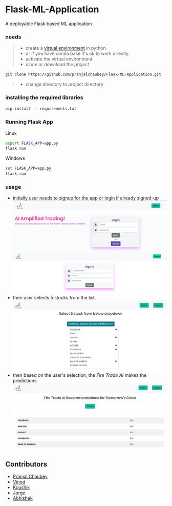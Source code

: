 # Flask-ML-Application
A deployable Flask based ML application

### needs
> * create a [virtual environment](https://packaging.python.org/guides/installing-using-pip-and-virtual-environments/) in python.
> * or if you have conda base it's ok to work directly.
> * activate the virtual environment.
> * _clone or download the project_
```bash
git clone https://github.com/pranjalchaubey/Flask-ML-Application.git 
```
> * change directory to project directory

### installing the required libraries
```bash
pip install -r requirements.txt
```

### Running Flask App
Linux
```bash
export FLASK_APP=app.py
flask run
```
Windows 
```bash
set FLASK_APP=app.py
flask run
```

### usage
* initially user needs to signup for the app or login if already signed-up
![login image](/images/s1.png)
![signup image](/images/scrn2.png)
* then user selects 5 stocks from the list.
![select image](/images/s3.png)
* then based on the user's selection, the _Fire Trade AI_ makes the predictions
![predict image](/images/s5.png)

## Contributors

* [Pranjal Chaubey](https://github.com/pranjalchaubey)
* [Vinod](https://github.com/raita0100)
* [Koushik](https://github.com/koushikkolli)
* [Jorge](https://github.com/anglesjo)
* [Abhishek](https://github.com/yossi94)
